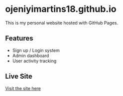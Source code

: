 # ojeniyimartins18.github.io

This is my personal website hosted with GitHub Pages.

## Features
- Sign up / Login system
- Admin dashboard
- User activity tracking

## Live Site
[Visit the site here](https://ojeniyimartins18.github.io)
